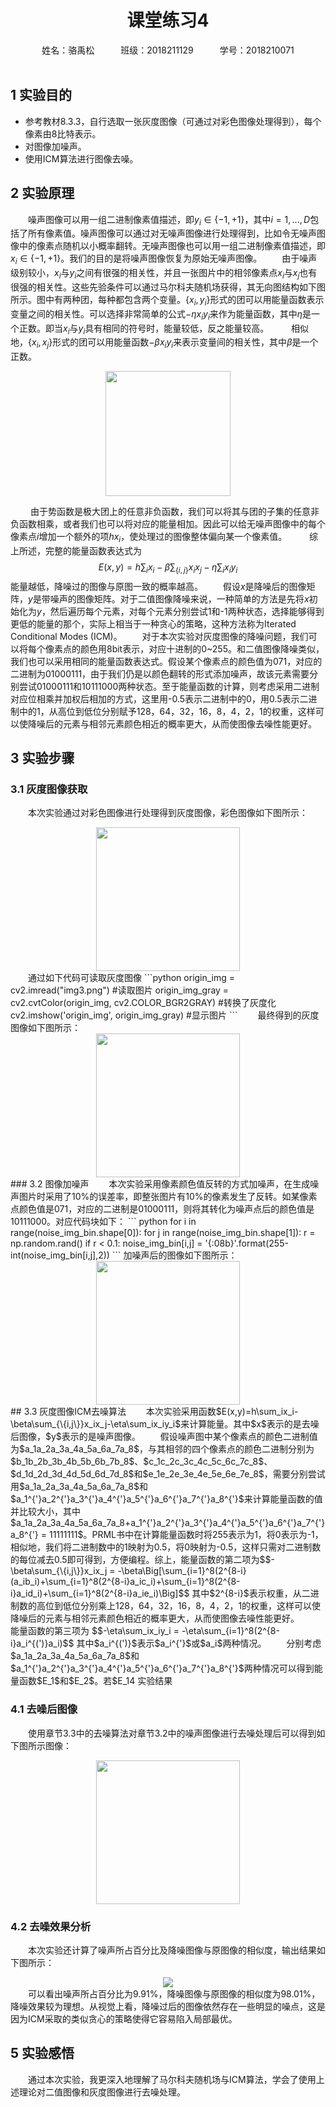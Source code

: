 # <center>课堂练习4</center>
<center> 姓名：骆禹松&emsp;&emsp;&emsp;班级：2018211129&emsp;&emsp;&emsp;学号：2018210071</center>
<br>

## 1 实验目的
- 参考教材8.3.3，自行选取一张灰度图像（可通过对彩色图像处理得到），每个像素由8比特表示。
- 对图像加噪声。
- 使用ICM算法进行图像去噪。

## 2 实验原理
&emsp;&emsp;噪声图像可以用一组二进制像素值描述，即$y_i\in \{-1,+1\}$，其中$i=1,\dots,D$包括了所有像素值。噪声图像可以通过对无噪声图像进行处理得到，比如令无噪声图像中的像素点随机以小概率翻转。无噪声图像也可以用一组二进制像素值描述，即$x_i\in \{-1,+1\}$。我们的目的是将噪声图像恢复为原始无噪声图像。
&emsp;&emsp;由于噪声级别较小，$x_i$与$y_i$之间有很强的相关性，并且一张图片中的相邻像素点$x_i$与$x_j$也有很强的相关性。这些先验条件可以通过马尔科夫随机场获得，其无向图结构如下图所示。图中有两种团，每种都包含两个变量。$\{x_i,y_i\}$形式的团可以用能量函数表示变量之间的相关性。可以选择非常简单的公式$-\eta x_iy_i$来作为能量函数，其中$\eta$是一个正数。即当$x_i$与$y_i$具有相同的符号时，能量较低，反之能量较高。
&emsp;&emsp; 相似地，$\{x_i,x_j\}$形式的团可以用能量函数$-\beta x_iy_i$来表示变量间的相关性，其中$\beta$是一个正数。
<center><img height=200 src="https://gitee.com/luo_yu_song/img-load/raw/master/NoteImg/MRF_structure.png"></center>

&emsp;&emsp; 由于势函数是极大团上的任意非负函数，我们可以将其与团的子集的任意非负函数相乘，或者我们也可以将对应的能量相加。因此可以给无噪声图像中的每个像素点$i$增加一个额外的项$hx_i$，使处理过的图像整体偏向某一个像素值。
&emsp;&emsp; 综上所述，完整的能量函数表达式为
$$E(x,y)=h\sum_ix_i-\beta\sum_{\{i,j\}}x_ix_j-\eta\sum_ix_iy_i \tag{1}$$
能量越低，降噪过的图像与原图一致的概率越高。
&emsp;&emsp;假设$x$是降噪后的图像矩阵，$y$是带噪声的图像矩阵。对于二值图像降噪来说，一种简单的方法是先将$x$初始化为$y$，然后遍历每个元素，对每个元素分别尝试1和-1两种状态，选择能够得到更低的能量的那个，实际上相当于一种贪心的策略，这种方法称为Iterated Conditional Modes (ICM)。
&emsp;&emsp;对于本次实验对灰度图像的降噪问题，我们可以将每个像素点的颜色用8bit表示，对应十进制的0~255。和二值图像降噪类似，我们也可以采用相同的能量函数表达式。假设某个像素点的颜色值为071，对应的二进制为01000111，由于我们仍是以颜色翻转的形式添加噪声，故该元素需要分别尝试01000111和10111000两种状态。至于能量函数的计算，则考虑采用二进制对应位相乘并加权后相加的方式，这里用-0.5表示二进制中的0，用0.5表示二进制中的1，从高位到低位分别赋予128，64，32，16，8，4，2，1的权重，这样可以使降噪后的元素与相邻元素颜色相近的概率更大，从而使图像去噪性能更好。

## 3 实验步骤
### 3.1 灰度图像获取
&emsp;&emsp;本次实验通过对彩色图像进行处理得到灰度图像，彩色图像如下图所示：
<center><img height=230 src="https://gitee.com/luo_yu_song/img-load/raw/master/NoteImg/img3.png"></center>
&emsp;&emsp;通过如下代码可读取灰度图像
```python
origin_img = cv2.imread("img3.png")  #读取图片
origin_img_gray = cv2.cvtColor(origin_img, cv2.COLOR_BGR2GRAY)   #转换了灰度化
cv2.imshow('origin_img', origin_img_gray)  #显示图片
```
&emsp;&emsp;最终得到的灰度图像如下图所示：
<center><img height=230 src="https://gitee.com/luo_yu_song/img-load/raw/master/NoteImg/origin_img.png"></center>
### 3.2 图像加噪声
&emsp;&emsp;本次实验采用像素颜色值反转的方式加噪声，在生成噪声图片时采用了10%的误差率，即整张图片有10%的像素发生了反转。如某像素点颜色值是071，对应的二进制是01000111，则将其转化为噪声点后的颜色值是10111000。对应代码块如下：
``` python
for i in range(noise_img_bin.shape[0]):
    for j in range(noise_img_bin.shape[1]):
        r = np.random.rand()
        if r < 0.1:
            noise_img_bin[i,j] = '{:08b}'.format(255-int(noise_img_bin[i,j],2))
```
加噪声后的图像如下图所示：
<center><img height=230 src="https://gitee.com/luo_yu_song/img-load/raw/master/NoteImg/noise_img.png"></center>
## 3.3 灰度图像ICM去噪算法
&emsp;&emsp;本次实验采用函数$E(x,y)=h\sum_ix_i-\beta\sum_{\{i,j\}}x_ix_j-\eta\sum_ix_iy_i$来计算能量。其中$x$表示的是去噪后图像，$y$表示的是噪声图像。
&emsp;&emsp;假设噪声图中某个像素点的颜色二进制值为$a_1a_2a_3a_4a_5a_6a_7a_8$，与其相邻的四个像素点的颜色二进制分别为$b_1b_2b_3b_4b_5b_6b_7b_8$、$c_1c_2c_3c_4c_5c_6c_7c_8$、$d_1d_2d_3d_4d_5d_6d_7d_8$和$e_1e_2e_3e_4e_5e_6e_7e_8$，需要分别尝试用$a_1a_2a_3a_4a_5a_6a_7a_8$和$a_1^{'}a_2^{'}a_3^{'}a_4^{'}a_5^{'}a_6^{'}a_7^{'}a_8^{'}$来计算能量函数的值并比较大小，其中$a_1a_2a_3a_4a_5a_6a_7a_8+a_1^{'}a_2^{'}a_3^{'}a_4^{'}a_5^{'}a_6^{'}a_7^{'}a_8^{'} = 11111111$。PRML书中在计算能量函数时将255表示为1，将0表示为-1，相似地，我们将二进制数中的1映射为0.5，将0映射为-0.5，这样只需对二进制数的每位减去0.5即可得到，方便编程。综上，能量函数的第二项为$$-\beta\sum_{\{i,j\}}x_ix_j = -\beta\Big[\sum_{i=1}^8(2^{8-i}(a_ib_i)+\sum_{i=1}^8(2^{8-i}a_ic_i)+\sum_{i=1}^8(2^{8-i}a_id_i)+\sum_{i=1}^8(2^{8-i}a_ie_i)\Big]$$
其中$2^{8-i}$表示权重，从二进制数的高位到低位分别乘上128，64，32，16，8，4，2，1的权重，这样可以使降噪后的元素与相邻元素颜色相近的概率更大，从而使图像去噪性能更好。
&emsp;&emsp;能量函数的第三项为
$$-\eta\sum_ix_iy_i = -\eta\sum_{i=1}^8(2^{8-i}a_i^{(')}a_i)$$
其中$a_i^{(')}$表示$a_i^{'}$或$a_i$两种情况。
&emsp;&emsp;分别考虑$a_1a_2a_3a_4a_5a_6a_7a_8$和$a_1^{'}a_2^{'}a_3^{'}a_4^{'}a_5^{'}a_6^{'}a_7^{'}a_8^{'}$两种情况可以得到能量函数$E_1$和$E_2$。若$E_1<E_2$，则该处像素降噪后的颜色二进制值为$a_1a_2a_3a_4a_5a_6a_7a_8$，反之则取$a_1^{'}a_2^{'}a_3^{'}a_4^{'}a_5^{'}a_6^{'}a_7^{'}a_8^{'}$。
&emsp;&emsp;本次实验设置的参数为$h=0$，$\beta=3.5$，$\eta=0.1$。

## 4 实验结果
### 4.1 去噪后图像
&emsp;&emsp;使用章节3.3中的去噪算法对章节3.2中的噪声图像进行去噪处理后可以得到如下图所示图像：
<center><img height=230 src="https://gitee.com/luo_yu_song/img-load/raw/master/NoteImg/noise_img2.png"></center>

### 4.2 去噪效果分析
&emsp;&emsp;本次实验还计算了噪声所占百分比及降噪图像与原图像的相似度，输出结果如下图所示：
<center><img src="https://gitee.com/luo_yu_song/img-load/raw/master/NoteImg/denoise.png"></center>
&emsp;&emsp;可以看出噪声所占百分比为9.91%，降噪图像与原图像的相似度为98.01%，降噪效果较为理想。从视觉上看，降噪过后的图像依然存在一些明显的噪点，这是因为ICM采取的类似贪心的策略使得它容易陷入局部最优。

## 5 实验感悟
&emsp;&emsp;通过本次实验，我更深入地理解了马尔科夫随机场与ICM算法，学会了使用上述理论对二值图像和灰度图像进行去噪处理。